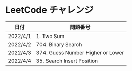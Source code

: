 # LeetCode チャレンジ

| 日付     | 問題番号                          |
| -------- | --------------------------------- |
| 2022/4/1 | 1. Two Sum                        |
| 2022/4/2 | 704. Binary Search                |
| 2022/4/3 | 374. Guess Number Higher or Lower |
| 2022/4/4 | 35. Search Insert Position        |
